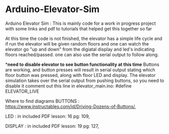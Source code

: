 # Arduino-Elevator-Sim
Arduino Elevator Sim : This is mainly code for a work in progress project with some links and pdf to tutorials that helped get this together so far

At this time the code is not finished, the elevator has a simple life cycle and if run the elevator will be given random floors and one can watch the elevator go "up and down" from the digiatal display and led's indicating floors reached/passed. one can also use the serial output to follow along.

***need to disable elevator to see button functionality at this time**
Buttons are working, and button presses will result in serial output stating which floor button was pressed, along with floor LED and display. The elevator simulation takes over the serial output from pushing buttons, so you need to disable it comment out this line in elevator_main.ino: #define ELEVATOR_LIVE

Where to find diagrams
BUTTONS : https://www.instructables.com/id/Driving-Dozens-of-Buttons/,

LED     : in included PDF lesson: 16 pg: 109,

DISPLAY : in included PDF lesson: 19 pg: 127,
